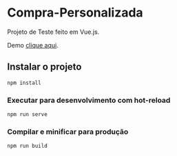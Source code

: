 # Compra-Personalizada
Projeto de Teste feito em Vue.js.


Demo [clique aqui](https://cli.vuejs.org/config/).


## Instalar o projeto
```
npm install
```

### Executar para desenvolvimento com hot-reload
```
npm run serve
```

### Compilar e minificar para produção
```
npm run build
```
